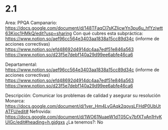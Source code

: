 # 2.1

Area: PPQA
Campanario: 
https://docs.google.com/document/d/148TFaqCl7sKZljcwYn3pu6u_hfYzjwtt63Kioc1HMkQ/edit?usp=sharing
Con qué cubres esta subpráctica: https://www.notion.so/aef96cc564e3403aa1838a15cc89d34c (informe de acciones correctivas)
https://www.notion.so/efd48692d4914dc4aa7edf51e846a563 
https://www.notion.so/d23f5e7debf140a29d99ee6abfe46ca6 

Departamental: https://www.notion.so/aef96cc564e3403aa1838a15cc89d34c (informe de acciones correctivas)
https://www.notion.so/efd48692d4914dc4aa7edf51e846a563 
https://www.notion.so/d23f5e7debf140a29d99ee6abfe46ca6 

Descripción: Comunicar los problemas de calidad y asegurar su resolución
Monarca: 
https://docs.google.com/document/d/1ver_Hm4LyGAqk2qoysLFHdP0UbUtATFU/edit#
Nefrovida: 
https://docs.google.com/document/d/1WO61NuaeW1dT05Cy7bfXTyAn1HyKUIGc/edit#heading=h.gjdgxs
¿La tenemos?: No